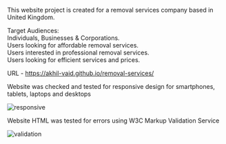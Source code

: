 This website project is created for a removal services company based in United Kingdom.  

Target Audiences:  
Individuals, Businesses & Corporations.  
Users looking for affordable removal services.  
Users interested in professional removal services.  
Users looking for efficient services and prices.  

URL - https://akhil-vaid.github.io/removal-services/  

Website was checked and tested for responsive design for smartphones, tablets, laptops and desktops

![responsive](https://github.com/akhil-vaid/removal-services/assets/161016491/5639f6b4-8110-4f26-9d5f-ff6272d02563)

Website HTML was tested for errors using W3C Markup Validation Service  

![validation](https://github.com/akhil-vaid/removal-services/assets/161016491/a109ccb0-d465-4bc3-a069-c88110b684e2)
